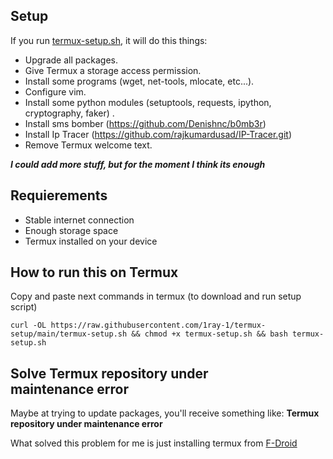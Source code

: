 ## Setup

If you run [termux-setup.sh](https://github.com/1RaY-1/termux-setup/blob/main/termux-setup.sh), it will do this things:
* Upgrade all packages.
* Give Termux a storage access permission.
* Install some programs (wget, net-tools, mlocate, etc...).
* Configure vim.
* Install some python modules (setuptools, requests, ipython, cryptography, faker) .
* Install sms bomber (https://github.com/Denishnc/b0mb3r)
* Install Ip Tracer (https://github.com/rajkumardusad/IP-Tracer.git)
* Remove Termux welcome text.

***I could add more stuff, but for the moment I think its enough***

## Requierements
* Stable internet connection
* Enough storage space
* Termux installed on your device

## How to run this on Termux

Copy and paste next commands in termux (to download and run setup script)
```
curl -OL https://raw.githubusercontent.com/1ray-1/termux-setup/main/termux-setup.sh && chmod +x termux-setup.sh && bash termux-setup.sh
```

## Solve Termux repository under maintenance error
Maybe at trying to update packages, you'll receive something like: **Termux repository under maintenance error**

What solved this problem for me is just installing termux from [F-Droid](https://f-droid.org)
